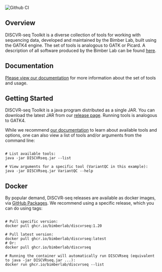 ![Github CI](https://github.com/BimberLab/DISCVRSeq/workflows/Github%20Actions%20CI/badge.svg)

## Overview
DISCVR-seq Toolkit is a diverse collection of tools for working with sequencing data, developed and maintained by the Bimber Lab, built using the GATK4 engine. The set of tools is analogous to GATK or Picard.  A description of all software produced by the Bimber Lab can be found [here](https://bimberlab.github.io).  

## Documentation
[Please view our documentation](https://bimberlab.github.io/DISCVRSeq/) for more information about the set of tools and usage.

## Getting Started
DISCVR-seq Toolkit is a java program distributed as a single JAR.  You can download the latest JAR from our [release page](https://github.com/BimberLab/DISCVRSeq/releases).  Running tools is analogous to GATK4.  

While we recommend [our documentation](https://bimberlab.github.io/DISCVRSeq/) to learn about available tools and options, one can also view a list of tools and/or arguments from the command line:

```

# List available tools:
java -jar DISCVRseq.jar --list 

# View arguments for a specific tool (VariantQC in this example):
java -jar DISCVRseq.jar VariantQC --help

```

## Docker

By popular demand, DISCVR-seq releases are available as docker images, via [GitHub Packages](https://github.com/orgs/BimberLab/packages/container/package/discvrseq).  We recommend using a specific release, which you can do using tags:

```

# Pull specific version:
docker pull ghcr.io/bimberlab/discvrseq:1.20

# Pull latest version:
docker pull ghcr.io/bimberlab/discvrseq:latest
# Or:
docker pull ghcr.io/bimberlab/discvrseq

# Running the container will automatically run DISCVRseq (equivalent to java -jar DISCVRseq.jar ...):
docker run ghcr.io/bimberlab/discvrseq --list

```